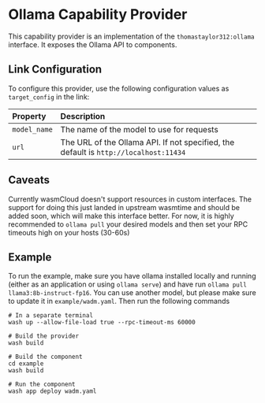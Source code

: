 # Ollama Capability Provider

This capability provider is an implementation of the `thomastaylor312:ollama` interface. It exposes
the Ollama API to components.

## Link Configuration

To configure this provider, use the following configuration values as `target_config` in the link:

| Property     | Description                                                                          |
| :----------- | :----------------------------------------------------------------------------------- |
| `model_name` | The name of the model to use for requests                                            |
| `url`        | The URL of the Ollama API. If not specified, the default is `http://localhost:11434` |

## Caveats

Currently wasmCloud doesn't support resources in custom interfaces. The support for doing this just
landed in upstream wasmtime and should be added soon, which will make this interface better. For
now, it is highly recommended to `ollama pull` your desired models and then set your RPC timeouts
high on your hosts (30-60s)

## Example

To run the example, make sure you have ollama installed locally and running (either as an
application or using `ollama serve`) and have run `ollama pull llama3:8b-instruct-fp16`. You can use
another model, but please make sure to update it in `example/wadm.yaml`. Then run the following
commands

```terminal
# In a separate terminal
wash up --allow-file-load true --rpc-timeout-ms 60000

# Build the provider
wash build

# Build the component
cd example
wash build

# Run the component
wash app deploy wadm.yaml
```
